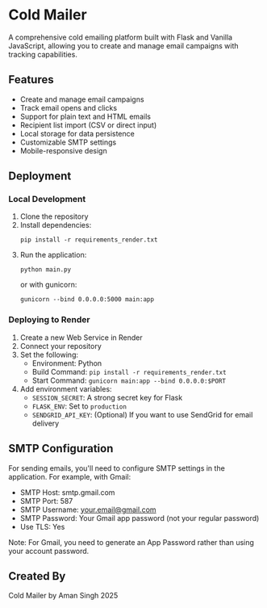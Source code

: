 # Cold Mailer

A comprehensive cold emailing platform built with Flask and Vanilla JavaScript, allowing you to create and manage email campaigns with tracking capabilities.

## Features

- Create and manage email campaigns
- Track email opens and clicks
- Support for plain text and HTML emails
- Recipient list import (CSV or direct input)
- Local storage for data persistence
- Customizable SMTP settings
- Mobile-responsive design

## Deployment

### Local Development

1. Clone the repository
2. Install dependencies:
   ```
   pip install -r requirements_render.txt
   ```
3. Run the application:
   ```
   python main.py
   ```
   or with gunicorn:
   ```
   gunicorn --bind 0.0.0.0:5000 main:app
   ```

### Deploying to Render

1. Create a new Web Service in Render
2. Connect your repository
3. Set the following:
   - Environment: Python
   - Build Command: `pip install -r requirements_render.txt`
   - Start Command: `gunicorn main:app --bind 0.0.0.0:$PORT`
4. Add environment variables:
   - `SESSION_SECRET`: A strong secret key for Flask
   - `FLASK_ENV`: Set to `production`
   - `SENDGRID_API_KEY`: (Optional) If you want to use SendGrid for email delivery

## SMTP Configuration

For sending emails, you'll need to configure SMTP settings in the application. For example, with Gmail:

- SMTP Host: smtp.gmail.com
- SMTP Port: 587
- SMTP Username: your.email@gmail.com
- SMTP Password: Your Gmail app password (not your regular password)
- Use TLS: Yes

Note: For Gmail, you need to generate an App Password rather than using your account password.

## Created By

Cold Mailer by Aman Singh 2025